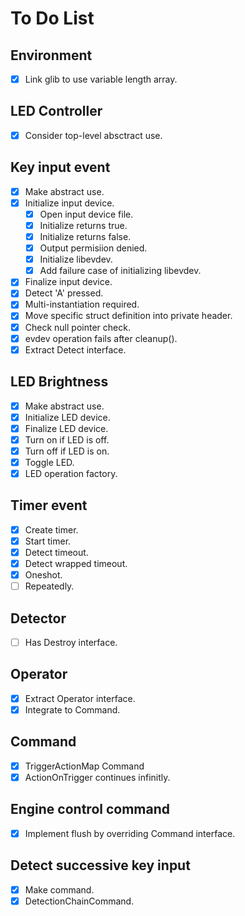# To Do List

## Environment

- [x] Link glib to use variable length array.

## LED Controller

- [x] Consider top-level absctract use.

## Key input event

- [x] Make abstract use.
- [x] Initialize input device.
  - [x] Open input device file.
  - [x] Initialize returns true.
  - [x] Initialize returns false.
  - [x] Output permisiion denied.
  - [x] Initialize libevdev.
  - [x] Add failure case of initializing libevdev.
- [x] Finalize input device.
- [x] Detect 'A' pressed.
- [x] Multi-instantiation required.
- [x] Move specific struct definition into private header.
- [x] Check null pointer check.
- [x] evdev operation fails after cleanup().
- [x] Extract Detect interface.

## LED Brightness

- [x] Make abstract use.
- [x] Initialize LED device.
- [x] Finalize LED device.
- [x] Turn on if LED is off.
- [x] Turn off if LED is on.
- [x] Toggle LED.
- [x] LED operation factory.

## Timer event

- [x] Create timer.
- [x] Start timer.
- [x] Detect timeout.
- [x] Detect wrapped timeout.
- [x] Oneshot.
- [ ] Repeatedly.

## Detector

- [ ] Has Destroy interface.

## Operator

- [x] Extract Operator interface.
- [x] Integrate to Command.

## Command

- [x] TriggerActionMap Command
- [x] ActionOnTrigger continues infinitly.

## Engine control command

- [x] Implement flush by overriding Command interface.

## Detect successive key input

- [x] Make command.
- [x] DetectionChainCommand.
